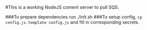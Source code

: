 #This is a working NodeJS coment server to pull SQS.

###To prepare dependencies run 
./init.sh
###To setup config,
<code>cp config.js.template config.js</code> 
and fill in corresponding secrets.